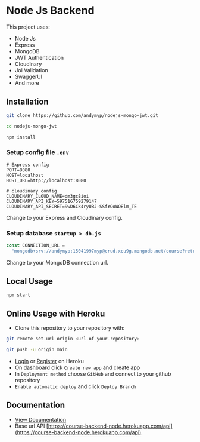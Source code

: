 # Node Js Backend

This project uses:

- Node Js
- Express
- MongoDB
- JWT Authentication
- Cloudinary
- Joi Validation
- SwaggerUI
- And more

## Installation

```bash
git clone https://github.com/andymyp/nodejs-mongo-jwt.git
```

```bash
cd nodejs-mongo-jwt
```

```bash
npm install
```

### Setup config file `.env`

```text
# Express config
PORT=8080
HOST=localhost
HOST_URL=http://localhost:8080

# cloudinary config
CLOUDINARY_CLOUD_NAME=dm3gc8ioi
CLOUDINARY_API_KEY=597516759279147
CLOUDINARY_API_SECRET=9wD6Ck4ryUBJ-SSfYOoWOElm_TE
```

Change to your Express and Cloudinary config.

### Setup database `startup > db.js`

```javascript
const CONNECTION_URL =
  "mongodb+srv://andymyp:15041997myp@crud.xcu9g.mongodb.net/course?retryWrites=true&w=majority";
```

Change to your MongoDB connection url.

## Local Usage

```bash
npm start
```

## Online Usage with Heroku

- Clone this repository to your repository with:

```bash
git remote set-url origin <url-of-your-repository>
```

```bash
git push -u origin main
```

- [Login](https://id.heroku.com/login) or [Register](https://signup.heroku.com/) on Heroku
- On [dashboard](https://dashboard.heroku.com/apps) click `Create new app` and create app
- In `Deployment method` choose `GitHub` and connect to your github repository
- `Enable automatic deploy` and click `Deploy Branch`

## Documentation

- [View Documentation](https://course-backend-node.herokuapp.com)
- Base url API [https://course-backend-node.herokuapp.com/api](https://course-backend-node.herokuapp.com/api)
